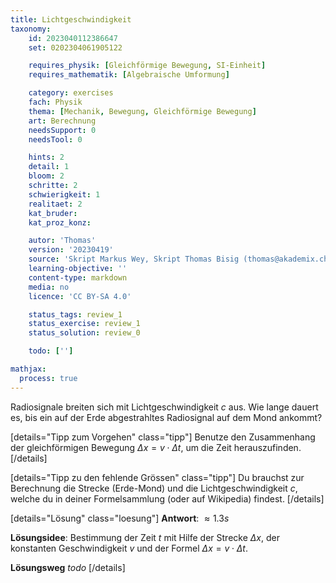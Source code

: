 ```yaml
---
title: Lichtgeschwindigkeit
taxonomy:
	id: 2023040112386647
	set: 0202304061905122

	requires_physik: [Gleichförmige Bewegung, SI-Einheit]
	requires_mathematik: [Algebraische Umformung]

	category: exercises
	fach: Physik
	thema: [Mechanik, Bewegung, Gleichförmige Bewegung]
	art: Berechnung
	needsSupport: 0
	needsTool: 0

	hints: 2
	detail: 1
	bloom: 2
	schritte: 2
	schwierigkeit: 1
	realitaet: 2
	kat_bruder:
	kat_proz_konz: 

	autor: 'Thomas'
	version: '20230419'
	source: 'Skript Markus Wey, Skript Thomas Bisig (thomas@akademix.ch)'
	learning-objective: ''
	content-type: markdown
	media: no
	licence: 'CC BY-SA 4.0'

	status_tags: review_1
	status_exercise: review_1
	status_solution: review_0

	todo: ['']

mathjax:
  process: true
---
```

Radiosignale breiten sich mit Lichtgeschwindigkeit $c$ aus. Wie lange dauert es, bis ein auf der Erde abgestrahltes Radiosignal auf dem Mond ankommt? 

[details="Tipp zum Vorgehen" class="tipp"]
Benutze den Zusammenhang der gleichförmigen Bewegung $\Delta x=v \cdot \Delta t$, um die Zeit herauszufinden.
[/details]

[details="Tipp zu den fehlende Grössen" class="tipp"]
Du brauchst zur Berechnung die Strecke (Erde-Mond) und die Lichtgeschwindigkeit $c$, welche du in deiner Formelsammlung (oder auf Wikipedia) findest.
[/details]

[details="Lösung" class="loesung"]
**Antwort**: $\approx 1.3 s$

**Lösungsidee**: Bestimmung der Zeit $t$ mit Hilfe der Strecke $\Delta x$, der konstanten Geschwindigkeit $v$ und der Formel $\Delta x=v\cdot \Delta t$.

**Lösungsweg**
_todo_
[/details]